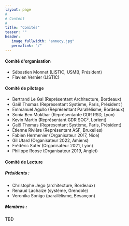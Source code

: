 ```yaml
---
layout: page
#
# Content
#
title: "Comités"
teaser: ""
header:
   image_fullwidth: "annecy.jpg"
   permalink: "/"
---
```



#### Comité d'organisation 
 + Sébastien Monnet (LISTIC, USMB, Président)
 + Flavien Vernier (LISTIC)

#### Comité de pilotage
 + Bertrand Le Gal (Représentant Architecture, Bordeaux)
 + Gaël Thomas (Représentant Système, Paris, Président )
 + Emmanuel Agullo (Représentant Parallélisme, Bordeaux)
 + Sonia Ben Mokthar (Représentante GDR RSD, Lyon)
 + Kevin Martin (Représentant GDR SOC², Lorient)
 + Gaël Thomas (Représentant Système, Paris, Président)
 + Étienne Rivière (Représentant ASF, Bruxelles)
 + Fabien Hermenier (Organisateur 2017, Nice)
 + Gil Utard (Organisateur 2022, Amiens)
 + Frédéric Suter (Organisateur 2021, Lyon)
 + Philippe Roose (Organisateur 2019, Anglet)
  

#### Comité de Lecture
 
##### Présidents : 

 + Christophe Jego (architecture, Bordeaux)
 + Renaud Lachaize (système, Grenoble)
 + Veronika Sonigo (parallélisme, Besançon)

##### Membres :

TBD


